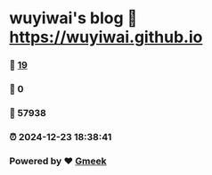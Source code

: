 # wuyiwai's blog :link: https://wuyiwai.github.io 
### :page_facing_up: [19](https://wuyiwai.github.io/tag.html) 
### :speech_balloon: 0 
### :hibiscus: 57938 
### :alarm_clock: 2024-12-23 18:38:41 
### Powered by :heart: [Gmeek](https://github.com/Meekdai/Gmeek)
